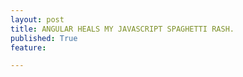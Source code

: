 ```yaml
---
layout: post
title: ANGULAR HEALS MY JAVASCRIPT SPAGHETTI RASH.
published: True
feature: 

---
```


